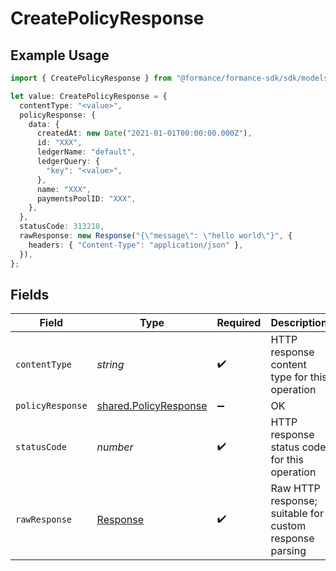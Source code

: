# CreatePolicyResponse

## Example Usage

```typescript
import { CreatePolicyResponse } from "@formance/formance-sdk/sdk/models/operations";

let value: CreatePolicyResponse = {
  contentType: "<value>",
  policyResponse: {
    data: {
      createdAt: new Date("2021-01-01T00:00:00.000Z"),
      id: "XXX",
      ledgerName: "default",
      ledgerQuery: {
        "key": "<value>",
      },
      name: "XXX",
      paymentsPoolID: "XXX",
    },
  },
  statusCode: 313218,
  rawResponse: new Response("{\"message\": \"hello world\"}", {
    headers: { "Content-Type": "application/json" },
  }),
};
```

## Fields

| Field                                                                 | Type                                                                  | Required                                                              | Description                                                           |
| --------------------------------------------------------------------- | --------------------------------------------------------------------- | --------------------------------------------------------------------- | --------------------------------------------------------------------- |
| `contentType`                                                         | *string*                                                              | :heavy_check_mark:                                                    | HTTP response content type for this operation                         |
| `policyResponse`                                                      | [shared.PolicyResponse](../../../sdk/models/shared/policyresponse.md) | :heavy_minus_sign:                                                    | OK                                                                    |
| `statusCode`                                                          | *number*                                                              | :heavy_check_mark:                                                    | HTTP response status code for this operation                          |
| `rawResponse`                                                         | [Response](https://developer.mozilla.org/en-US/docs/Web/API/Response) | :heavy_check_mark:                                                    | Raw HTTP response; suitable for custom response parsing               |